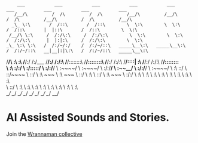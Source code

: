 
        ___           ___           ___           ___           ___           ___           ___           ___           ___     
       /__/\         /  /\         /  /\         /__/\         /__/\         /  /\         /__/\         /  /\         /__/\    
      _\_ \:\       /  /::\       /  /::\        \  \:\        \  \:\       /  /::\       |  |::\       /  /::\        \  \:\   
     /__/\ \:\     /  /:/\:\     /  /:/\:\        \  \:\        \  \:\     /  /:/\:\      |  |:|:\     /  /:/\:\        \  \:\  
    _\_ \:\ \:\   /  /:/~/:/    /  /:/~/::\   _____\__\:\   _____\__\:\   /  /:/~/::\   __|__|:|\:\   /  /:/~/::\   _____\__\:\
   /__/\ \:\ \:\ /__/:/ /:/___ /__/:/ /:/\:\ /__/::::::::\ /__/::::::::\ /__/:/ /:/\:\ /__/::::| \:\ /__/:/ /:/\:\ /__/::::::::\
   \  \:\ \:\/:/ \  \:\/:::::/ \  \:\/:/__\/ \  \:\~~\~~\/ \  \:\~~\~~\/ \  \:\/:/__\/ \  \:\~~\__\/ \  \:\/:/__\/ \  \:\~~\~~\/
    \  \:\ \::/   \  \::/~~~~   \  \::/       \  \:\  ~~~   \  \:\  ~~~   \  \::/       \  \:\        \  \::/       \  \:\  ~~~
     \  \:\/:/     \  \:\        \  \:\        \  \:\        \  \:\        \  \:\        \  \:\        \  \:\        \  \:\     
      \  \::/       \  \:\        \  \:\        \  \:\        \  \:\        \  \:\        \  \:\        \  \:\        \  \:\    
       \__\/         \__\/         \__\/         \__\/         \__\/         \__\/         \__\/         \__\/         \__\/    


# AI Assisted Sounds and Stories.

Join the [Wrannaman collective](http://wrannaman.com)
